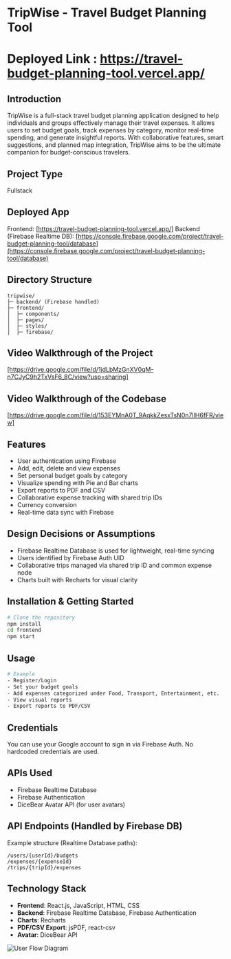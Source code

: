 # TripWise - Travel Budget Planning Tool 
# Deployed Link : https://travel-budget-planning-tool.vercel.app/

## Introduction
TripWise is a full-stack travel budget planning application designed to help individuals and groups effectively manage their travel expenses. It allows users to set budget goals, track expenses by category, monitor real-time spending, and generate insightful reports. With collaborative features, smart suggestions, and planned map integration, TripWise aims to be the ultimate companion for budget-conscious travelers.

## Project Type
Fullstack

## Deployed App
Frontend: [https://travel-budget-planning-tool.vercel.app/]
Backend (Firebase Realtime DB): [https://console.firebase.google.com/project/travel-budget-planning-tool/database](https://console.firebase.google.com/project/travel-budget-planning-tool/database)

## Directory Structure
```
tripwise/
├─ backend/ (Firebase handled)
├─ frontend/
│  ├─ components/
│  ├─ pages/
│  ├─ styles/
│  ├─ firebase/
```

## Video Walkthrough of the Project
[https://drive.google.com/file/d/1jdLbMzGnXV0qM-n7CJyC9h2TxVsF6_8C/view?usp=sharing]

## Video Walkthrough of the Codebase
[https://drive.google.com/file/d/153EYMnA0T_9AqkkZesxTsN0n7IlH6fFR/view]

## Features
- User authentication using Firebase
- Add, edit, delete and view expenses
- Set personal budget goals by category
- Visualize spending with Pie and Bar charts
- Export reports to PDF and CSV
- Collaborative expense tracking with shared trip IDs
- Currency conversion
- Real-time data sync with Firebase

## Design Decisions or Assumptions
- Firebase Realtime Database is used for lightweight, real-time syncing
- Users identified by Firebase Auth UID
- Collaborative trips managed via shared trip ID and common expense node
- Charts built with Recharts for visual clarity

## Installation & Getting Started
```bash
# Clone the repository
npm install
cd frontend
npm start
```

## Usage
```bash
# Example
- Register/Login
- Set your budget goals
- Add expenses categorized under Food, Transport, Entertainment, etc.
- View visual reports
- Export reports to PDF/CSV
```

## Credentials
You can use your Google account to sign in via Firebase Auth. No hardcoded credentials are used.

## APIs Used
- Firebase Realtime Database
- Firebase Authentication
- DiceBear Avatar API (for user avatars)

## API Endpoints (Handled by Firebase DB)
Example structure (Realtime Database paths):
```
/users/{userId}/budgets
/expenses/{expenseId}
/trips/{tripId}/expenses
```

## Technology Stack
- **Frontend**: React.js, JavaScript, HTML, CSS
- **Backend**: Firebase Realtime Database, Firebase Authentication
- **Charts**: Recharts
- **PDF/CSV Export**: jsPDF, react-csv
- **Avatar**: DiceBear API




![User Flow Diagram](travel-budget-tool/src/assets/User%20Flow%20Diagram.png)

